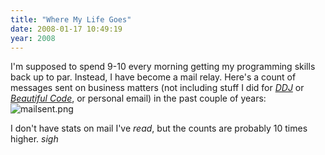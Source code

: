 ```yaml
---
title: "Where My Life Goes"
date: 2008-01-17 10:49:19
year: 2008
---
```

I'm supposed to spend 9-10 every morning getting my programming skills back up to par. Instead, I have become a mail relay.  Here's a count of messages sent on business matters (not including stuff I did for <a href="http://www.ddj.com"><em>DDJ</em></a> or <a href="http://beautifulcode.oreillynet.com/"><em>Beautiful Code</em></a>, or personal email) in the past couple of years:
<img alt="mailsent.png" id="image1314" src="{{site.github.url}}/files/2008/01/mailsent.png" />

I don't have stats on mail I've <em>read</em>, but the counts are probably 10 times higher. *sigh*
